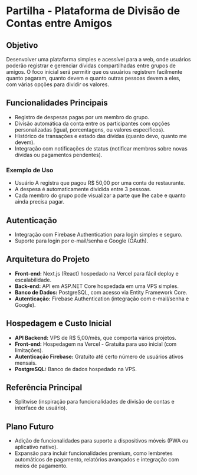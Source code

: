 # Partilha - Plataforma de Divisão de Contas entre Amigos

## Objetivo  
Desenvolver uma plataforma simples e acessível para a web, onde usuários poderão registrar e gerenciar dívidas compartilhadas entre grupos de amigos. O foco inicial será permitir que os usuários registrem facilmente quanto pagaram, quanto devem e quanto outras pessoas devem a eles, com várias opções para dividir os valores.

## Funcionalidades Principais
- Registro de despesas pagas por um membro do grupo.
- Divisão automática da conta entre os participantes com opções personalizadas (igual, porcentagens, ou valores específicos).
- Histórico de transações e estado das dívidas (quanto devo, quanto me devem).
- Integração com notificações de status (notificar membros sobre novas dívidas ou pagamentos pendentes).

### Exemplo de Uso
- Usuário A registra que pagou R$ 50,00 por uma conta de restaurante.
- A despesa é automaticamente dividida entre 3 pessoas.
- Cada membro do grupo pode visualizar a parte que lhe cabe e quanto ainda precisa pagar.

## Autenticação
- Integração com Firebase Authentication para login simples e seguro.
- Suporte para login por e-mail/senha e Google (OAuth).

## Arquitetura do Projeto
- **Front-end:** Next.js (React) hospedado na Vercel para fácil deploy e escalabilidade.
- **Back-end:** API em ASP.NET Core hospedada em uma VPS simples.
- **Banco de Dados:** PostgreSQL, com acesso via Entity Framework Core.
- **Autenticação:** Firebase Authentication (integração com e-mail/senha e Google).

## Hospedagem e Custo Inicial
- **API Backend:** VPS de R$ 5,00/mês, que comporta vários projetos.
- **Front-end:** Hospedagem na Vercel - Gratuita para uso inicial (com limitações).
- **Autenticação Firebase:** Gratuito até certo número de usuários ativos mensais.
- **PostgreSQL:** Banco de dados hospedado na VPS.

## Referência Principal
- Splitwise (inspiração para funcionalidades de divisão de contas e interface de usuário).

## Plano Futuro
- Adição de funcionalidades para suporte a dispositivos móveis (PWA ou aplicativo nativo).
- Expansão para incluir funcionalidades premium, como lembretes automáticos de pagamento, relatórios avançados e integração com meios de pagamento.
